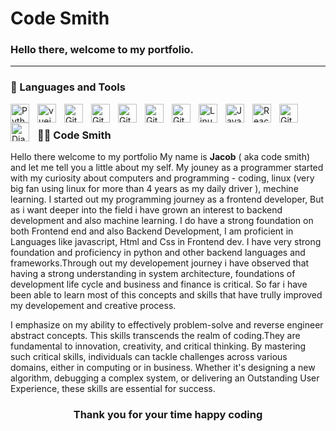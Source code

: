 # <h1> Code Smith </h1>


<h3> Hello there, welcome to my portfolio.</h3>

---

### 🧰 Languages and Tools
<p></p>

<img align="left" alt="Python" width="30px" style="padding-right:10px;" src="https://cdn.jsdelivr.net/gh/devicons/devicon/icons/python/python-plain.svg" />
<img align="left" alt="vuejs" width="30px" style="padding-right:10px;" src="https://cdn.jsdelivr.net/gh/devicons/devicon@latest/icons/go/go-original-wordmark.svg"/>
<img align="left" alt="GitHub" width="30px" style="padding-right:10px;" src="https://cdn.jsdelivr.net/gh/devicons/devicon/icons/tensorflow/tensorflow-original.svg" />
<img align="left" alt="GitHub" width="30px" style="padding-right:10px;" src="https://cdn.jsdelivr.net/gh/devicons/devicon/icons/numpy/numpy-original.svg" />
<img align="left" alt="GitHub" width="30px" style="padding-right:10px;" src="https://cdn.jsdelivr.net/gh/devicons/devicon/icons/pytorch/pytorch-original.svg" />
<img align="left" alt="GitHub" width="30px" style="padding-right:10px;" src="https://cdn.jsdelivr.net/gh/devicons/devicon/icons/pandas/pandas-original.svg" />

<img align="left" alt="Git" width="30px" style="padding-right:10px;" src="https://cdn.jsdelivr.net/gh/devicons/devicon/icons/git/git-original.svg" />
<img align="left" alt="Linux" width="30px" style="padding-right:10px;" src="https://cdn.jsdelivr.net/gh/devicons/devicon/icons/linux/linux-original.svg" />
<img align="left" alt="JavaScript" width="30px" style="padding-right:10px;" src="https://cdn.jsdelivr.net/gh/devicons/devicon/icons/javascript/javascript-plain.svg" />
<img align="left" alt="React" width="30px" style="padding-right:10px;" src="https://cdn.jsdelivr.net/gh/devicons/devicon/icons/react/react-original.svg" />
<img align="left" alt="GitHub" width="30px" style="padding-right:10px;" src="https://cdn.jsdelivr.net/gh/devicons/devicon/icons/github/github-original.svg" />
<img align="left" alt="Django" width="30px" style="padding-right:10px;" src="https://cdn.jsdelivr.net/gh/devicons/devicon/icons/django/django-plain.svg" />

<br />
<p></p> 
   
 <summary><h3>👨‍💻 Code Smith</h3></summary>
 
Hello there welcome to my portfolio My name is <strong>Jacob</strong> ( aka code smith) and  let me tell you a little about my self. My jouney as a programmer started with my curiosity about computers and programming - coding, linux (very big fan using linux for more than 4 years as my daily driver ), mechine learning. I started out my programming journey as a frontend developer, But as i want deeper into the field i have grown an interest to backend development and also machine learning. I do have a strong foundation on both Frontend end and also Backend Development, I am proficient in Languages like javascript, Html and Css in Frontend dev. I have very strong foundation and proficiency in python and other backend languages and frameworks.Through out my developement journey i have observed that having a strong understanding in system architecture, foundations of development life cycle and business and finance is critical. So far i have been able to learn most of this concepts and skills that have trully improved my developement and creative process.

I emphasize on my ability to effectively problem-solve and reverse engineer abstract concepts. This skills transcends the realm of coding.They are fundamental to innovation, creativity, and critical thinking. By mastering such critical skills, individuals can tackle challenges across various domains, either in computing or in business. Whether it's designing a new algorithm, debugging a complex system, or delivering an Outstanding User Experience, these skills are essential for success.

   
<h3 align="center">Thank you for your time happy coding</h3>
  
